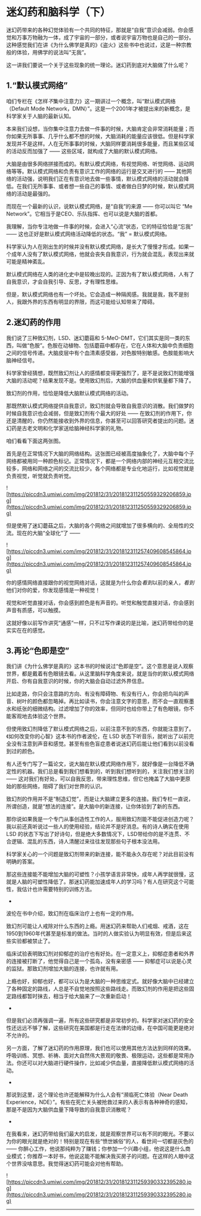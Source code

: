 # 迷幻药和脑科学（下）

迷幻药带来的各种幻觉体验有一个共同的特征，那就是“自我”意识会减弱。你会感觉和万事万物融为一体，成了宇宙的一部分，或者说宇宙万物也是自己的一部分。这种感觉我们在讲《为什么佛学是真的》《盗火》这些书中也说过，这是一种宗教般的体验，用佛学的说法叫“无我”。

这一讲我们要说一个关于这些现象的统一理论。迷幻药到底对大脑做了什么呢？

## 1.“默认模式网络”

咱们专栏在《怎样*不*集中注意力》这一期讲过一个概念，叫“默认模式网络（Default Mode Network，DMN）”。这是一个2001年才被提出来的新概念，是科学家关于人脑的最新认知。

本来我们设想，当你集中注意力去做一件事的时候，大脑肯定会非常消耗能量；而你如果无所事事、几乎什么都不想的时候，大脑消耗的能量应该很低。但是科学家发现并不是这样。人在无所事事的时候，大脑同样要消耗很多能量，而且某些区域的活动反而加强了 —— 这些区域，就构成了大脑的默认模式网络。

大脑是由很多网络拼接而成的。有默认模式网络，有视觉网络、听觉网络、运动网络等等。默认模式网络和负责有意识工作的网络的运行是交叉进行的 —— 其他网络的活动强，说明我们正在有意识地去做一些事情，默认模式网络的活动就会降低。在我们无所事事、或者想一些自己的事情、或者做白日梦的时候，默认模式网络的活动是最强的。

而现在一个最新的认识，说默认模式网络，是“自我”的来源 —— 你可以叫它 “Me Network”。它相当于是CEO、乐队指挥、也可以说是大脑的首都。

我理解，当你专注地做一件事的时候，会进入“心流”状态，它的特征恰恰是“忘我” —— 这也正好是默认模式网络活动降低的状态。“我” = 默认模式网络。

科学家认为人在刚出生的时候并没有默认模式网络，是长大了慢慢才形成。如果一个成年人没有了默认模式网络，他就会丧失自我意识，行为就会混乱，表现出来就可能是精神紊乱。

默认模式网络在人类的进化史中是较晚出现的。正因为有了默认模式网络，人有了自我意识，才会自我引导、反思，才有理性思维。

但是，默认模式网络也有一个坏处。它会造成一种隔阂感。我就是我，我不是别人，我跟外界的东西有明显的界限，而这可能给认知带来了障碍。

## 2.迷幻药的作用

我们说了三种致幻剂，LSD、迷幻蘑菇和 5-MeO-DMT，它们其实是同一类的东西，叫做“色胺”。色胺在动植物、包括蘑菇中都存在，它在人体和大脑中负责细胞之间的信号传递。大脑皮层中有个血清素感受器，对色胺特别敏感。色胺能影响大脑神经信号。

科学家曾经猜想，既然致幻剂让人的感情都变得更强烈了，是不是说致幻剂能增强大脑的活动呢？结果发现不是。使用致幻剂后，大脑的供血量和供氧量都下降了。

致幻剂的作用，恰恰是降低大脑默认模式网络的活动。

那既然默认模式网络提供自我意识，致幻剂就会导致自我意识的消散。我们做梦的时候自我意识也会减弱，但是致幻剂有个最大的好处 —— 在致幻剂的作用下，你还是清醒的，你仍然能接收到外界的信息，你甚至可以回答研究者提出的问题。迷幻药是古老文明和化学家送给脑神经科学家的礼物。

咱们看看下面这两张图。

首先是在正常情况下大脑的网络结构。这张图已经被高度抽象化了，大脑中每个子网络都被用同一种颜色标记。正常情况下，都是一个网络内部的神经元互相交流比较多，网络和网络之间的交流比较少。各个网络都是专业化地运行，比如视觉就是负责视觉，听觉就负责听觉。

![https://piccdn3.umiwi.com/img/201812/31/201812311250559329206859.jpg](https://piccdn3.umiwi.com/img/201812/31/201812311250559329206859.jpg)

但是使用了迷幻蘑菇之后，大脑的各个网络之间就增加了很多横向的、全局性的交流。现在的大脑“全球化”了 —— 

![https://piccdn3.umiwi.com/img/201812/31/201812311257409608545864.jpg](https://piccdn3.umiwi.com/img/201812/31/201812311257409608545864.jpg)

你的感情网络直接跟你的视觉网络对话，这就是为什么你会*看到*以前的亲人，*看到*他们对你的爱，你发现感情是一种视觉！

视觉和听觉直接对话，你会感到颜色是有声音的。听觉和触觉直接对话，你会感到声音有质感，可以触摸。

这就好像以前写作讲究“通感”一样，只不过写作课说的是比喻，迷幻药带给你的是实实在在的感觉。

## 3.再论“色即是空”

我们讲《为什么佛学是真的》这本书的时候说过“色即是空”。这个意思是说人观察世界，都是戴着有色眼镜去看。从这里脑科学角度来说，就是当你的默认模式网络开启、你有自我意识的时候，你的大脑会自动过滤外界信息。

比如走路，你只会注意路的方向、有没有障碍物、有没有行人，你会把鸟叫的声音、树叶的颜色都忽略掉。再比如读书，你会注意文字的意思，而不会一直观察墨水和纸张的细微结构。过滤增加了你的效率，但同时也给你带上了有色眼镜，你不能客观地去体验这个世界。

但使用致幻剂降低了默认模式网络之后，以前注意不到的东西，你就能注意到了。《如何改变你的心智》这本书的作者波伦，在 LSD 状态下听音乐，就听出了以前完全没有注意到声音和感觉。甚至有些色盲症患者说迷幻药后能让他们看到以前没看到过的颜色。

有人还专门写了一篇论文，说大脑在默认模式网络作用下，就好像是一台降低不确定性的机器。我们总是看到我们想看到的，听到我们想听到的，关注我们想关注的 —— 这对我们有好处，可以自我反思，带来理性思维，但它也掩盖了大脑中更原始的那些网络，阻碍了我们对世界的认识。

致幻剂的作用并不是“制造幻觉”，而是让大脑建立更多的连接。我们专栏一直说，所谓创造，就是“想法的连接”。是大脑中的新连接，让你体验到了新的东西。

那你说如果我是一个专门从事创造性工作的人，服用致幻剂能不能促进创造力呢？我以前还真听说过一些人的使用经验，结论并不是好消息。有的诗人确实在使用 LSD 的状态下写出了好诗句，但是绝大多数情况下，LSD带给你的是不连贯、不合逻辑、混乱的东西，诗人清醒过来往往发现那些句子根本没法用。

科学家关心的一个问题是致幻剂带来的新连接，能不能永久存在呢？对此目前没有明确的答案。

那这些连接能不能增加大脑的可塑性？小孩学语言非常快，成年人再学就很慢，这就是人脑的可塑性降低了。那迷幻药能加速成年人的学习吗？有人在研究这个可能性，我估计也许需要特别的训练方法。

*

波伦在书中介绍，致幻剂在临床治疗上也有一定的作用。

致幻剂可能让人戒除对什么东西的上瘾。用迷幻药来帮助人们戒烟、戒酒，这在1950到1960年代甚至是标准的做法。当时的人做实验认为明显有效，但是后来这些实验都被禁止了。

临床试验表明致幻剂对抑郁症的治疗也有好处。在一定意义上，抑郁症患者和外界的连接被打断了，他觉得自己是一个孤岛，没有亲密感 —— 抑郁症可以说是心灵的监狱。那致幻剂增加大脑的连接，也许就有用。

上瘾也好，抑郁也好，都可以认为是大脑的一种思维定式。就好像大脑中已经建立了各种固定的路线，人总是不自觉地按照这些路线走。而致幻剂的作用是把这些固定路线都暂时抹去，相当于给大脑来了一次重新启动！

*

但是我们必须再强调一遍，所有这些研究都是非常初步的。科学家对迷幻药的安全性还远远不够了解，这些研究在美国都是行走在法律的边缘，在中国可能更是绝对不允许的。

另一方面，了解了迷幻药的作用原理，我们也可以使用其他方法达到同样的效果。呼吸训练、冥想、祈祷、面对大自然伟大景观的敬畏、极限运动，这些都是常用办法。你还可以对大脑进行硬件操作，比如减少供血量，直接降低默认模式网络的活动。

*

那说到这里，这个理论也许还能解释为什么人会有“濒临死亡体验（Near Death Experience，NDE）”。有些在死亡关头被抢救过来的人表示有各种神奇的感知，那是不是因为大脑供血量下降导致的自我意识消散呢？

*

在我看来，迷幻药带给我们最大的启发，就是观察世界可以有不同的眼光。不要以为你的眼光就是绝对的！特别是现在有些“愤世嫉俗”的人，看世间一切都是灰色的 —— 你醉心工作，他说那纯粹为了赚钱；你参加一个兴趣小组，他说这是什么商业模式；你推荐一本好书，他说这能不能解决我买房子的问题。在这样的人眼中这个世界没啥意思。我觉得迷幻药可能会对他有帮助。

![https://piccdn3.umiwi.com/img/201812/31/201812311259390332395280.jpg](https://piccdn3.umiwi.com/img/201812/31/201812311259390332395280.jpg)

---
